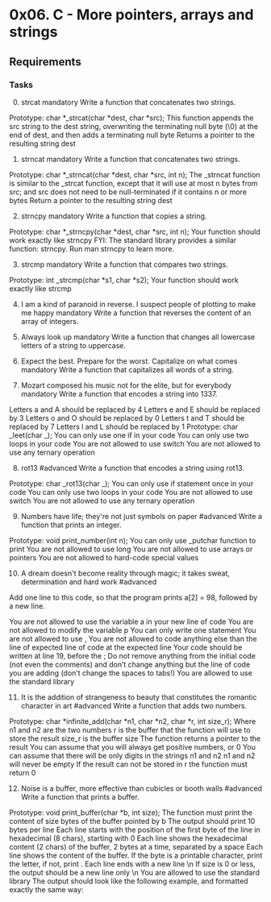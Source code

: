 # 0x06. C - More pointers, arrays and strings

## Requirements

### Tasks

0. strcat
   mandatory
   Write a function that concatenates two strings.

Prototype: char *\_strcat(char *dest, char \*src);
This function appends the src string to the dest string, overwriting the terminating null byte (\0) at the end of dest, and then adds a terminating null byte
Returns a pointer to the resulting string dest

1. strncat
   mandatory
   Write a function that concatenates two strings.

Prototype: char *\_strncat(char *dest, char \*src, int n);
The \_strncat function is similar to the \_strcat function, except that
it will use at most n bytes from src; and
src does not need to be null-terminated if it contains n or more bytes
Return a pointer to the resulting string dest

2. strncpy
   mandatory
   Write a function that copies a string.

Prototype: char *\_strncpy(char *dest, char \*src, int n);
Your function should work exactly like strncpy
FYI: The standard library provides a similar function: strncpy. Run man strncpy to learn more.

3. strcmp
   mandatory
   Write a function that compares two strings.

Prototype: int \_strcmp(char *s1, char *s2);
Your function should work exactly like strcmp

4. I am a kind of paranoid in reverse. I suspect people of plotting to make me happy
   mandatory
   Write a function that reverses the content of an array of integers.

5. Always look up
   mandatory
   Write a function that changes all lowercase letters of a string to uppercase.

6. Expect the best. Prepare for the worst. Capitalize on what comes
   mandatory
   Write a function that capitalizes all words of a string.

7. Mozart composed his music not for the elite, but for everybody
   mandatory
   Write a function that encodes a string into 1337.

Letters a and A should be replaced by 4
Letters e and E should be replaced by 3
Letters o and O should be replaced by 0
Letters t and T should be replaced by 7
Letters l and L should be replaced by 1
Prototype: char _leet(char _);
You can only use one if in your code
You can only use two loops in your code
You are not allowed to use switch
You are not allowed to use any ternary operation

8. rot13
   #advanced
   Write a function that encodes a string using rot13.

Prototype: char _rot13(char _);
You can only use if statement once in your code
You can only use two loops in your code
You are not allowed to use switch
You are not allowed to use any ternary operation

9. Numbers have life; they're not just symbols on paper
   #advanced
   Write a function that prints an integer.

Prototype: void print_number(int n);
You can only use \_putchar function to print
You are not allowed to use long
You are not allowed to use arrays or pointers
You are not allowed to hard-code special values

10. A dream doesn't become reality through magic; it takes sweat, determination and hard work
    #advanced

Add one line to this code, so that the program prints a[2] = 98, followed by a new line.

You are not allowed to use the variable a in your new line of code
You are not allowed to modify the variable p
You can only write one statement
You are not allowed to use ,
You are not allowed to code anything else than the line of expected line of code at the expected line
Your code should be written at line 19, before the ;
Do not remove anything from the initial code (not even the comments)
and don’t change anything but the line of code you are adding (don’t change the spaces to tabs!)
You are allowed to use the standard library

11. It is the addition of strangeness to beauty that constitutes the romantic character in art
    #advanced
    Write a function that adds two numbers.

Prototype: char *infinite_add(char *n1, char *n2, char *r, int size_r);
Where n1 and n2 are the two numbers
r is the buffer that the function will use to store the result
size_r is the buffer size
The function returns a pointer to the result
You can assume that you will always get positive numbers, or 0
You can assume that there will be only digits in the strings n1 and n2
n1 and n2 will never be empty
If the result can not be stored in r the function must return 0

12. Noise is a buffer, more effective than cubicles or booth walls
    #advanced
    Write a function that prints a buffer.

Prototype: void print_buffer(char \*b, int size);
The function must print the content of size bytes of the buffer pointed by b
The output should print 10 bytes per line
Each line starts with the position of the first byte of the line in hexadecimal (8 chars), starting with 0
Each line shows the hexadecimal content (2 chars) of the buffer, 2 bytes at a time, separated by a space
Each line shows the content of the buffer. If the byte is a printable character, print the letter, if not, print .
Each line ends with a new line \n
If size is 0 or less, the output should be a new line only \n
You are allowed to use the standard library
The output should look like the following example, and formatted exactly the same way:

